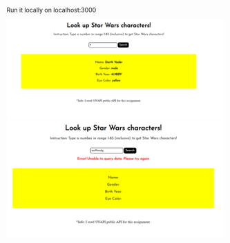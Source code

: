 Run it locally on localhost:3000

![Capture](/public/capture.PNG)
![CaptureTwo](/public/captureTwo.PNG)
